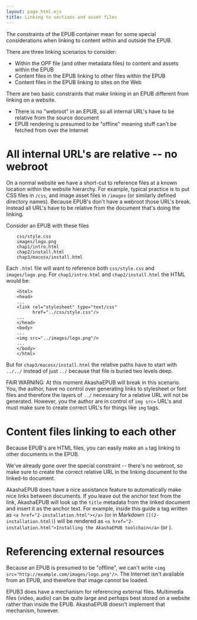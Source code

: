 ```yaml
---
layout: page.html.ejs
title: Linking to sections and asset files
---
```


The constraints of the EPUB container mean for some special considerations when linking to content within and outside the EPUB.

There are three linking scenarios to consider:

* Within the OPF file (and other metadata files) to content and assets within the EPUB
* Content files in the EPUB linking to other files within the EPUB
* Content files in the EPUB linking to sites on the Web

There are two basic constraints that make linking in an EPUB different from linking on a website.

* There is no "webroot" in an EPUB, so all internal URL's have to be relative from the source document
* EPUB rendering is presumed to be "offline" meaning stuff can't be fetched from over the Internet

# All internal URL's are relative -- no webroot

On a normal website we have a short-cut to reference files at a known location within the website hierarchy.  For example, typical practice is to put CSS files in `/css`, and image asset files in `/images` (or similarly defined directory names).  Because EPUB's don't have a webroot those URL's break.  Instead all URL's have to be relative from the document that's doing the linking.

Consider an EPUB with these files

```
    css/style.css
    images/logo.png
    chap1/intro.html
    chap2/install.html
    chap3/macosx/install.html
```

Each `.html` file will want to reference both `css/style.css` and `images/logo.png`.  For `chap1/intro.html` and `chap2/install.html` the HTML would be:

```
    <html>
    <head>
    ...
    <link rel="stylesheet" type="text/css"
          href="../css/style.css"/>
    ...
    </head>
    <body>
    ...
    <img src="../images/logo.png"/>
    ...
    </body>
    </html>
```

But for `chap3/macosx/install.html` the relative paths have to start with `../../` instead of just `../` because that file is buried two levels deep.

FAIR WARNING:  At this moment AkashaEPUB will break in this scenario.  You, the author, have no control over generating links to stylesheet or font files and therefore the layers of `../` necessary for a relative URL will not be generated.  However, you the author are in control of `img src=` URL's and must make sure to create correct URL's for things like `img` tags.

# Content files linking to each other

Because EPUB's are HTML files, you can easily make an `a` tag linking to other documents in the EPUB.

We've already gone over the special constraint -- there's no webroot, so make sure to create the correct relative URL in the linking document to the linked-to document.

AkashaEPUB does have a nice assistance feature to automatically make nice links between documents.  If you leave out the anchor text from the link, AkashaEPUB will look up the `title` metadata from the linked document and insert it as the anchor text.  For example, inside this guide a tag written as `<a href="2-installation.html"></a>` (or in Markdown `[](2-installation.html)`) will be rendered as `<a href="2-installation.html">Installing the AkashaEPUB toolchain</a>` (or [](2-installation.html)).

# Referencing external resources

Because an EPUB is presumed to be "offline", we can't write `<img src="http://example.com/images/logo.png"/>`.  The Internet isn't available from an EPUB, and therefore that image cannot be loaded.

EPUB3 does have a mechanism for referencing external files.  Multimedia files (video, audio) can be quite large and perhaps best stored on a website rather than inside the EPUB.  AkashaEPUB doesn't implement that mechanism, however.
